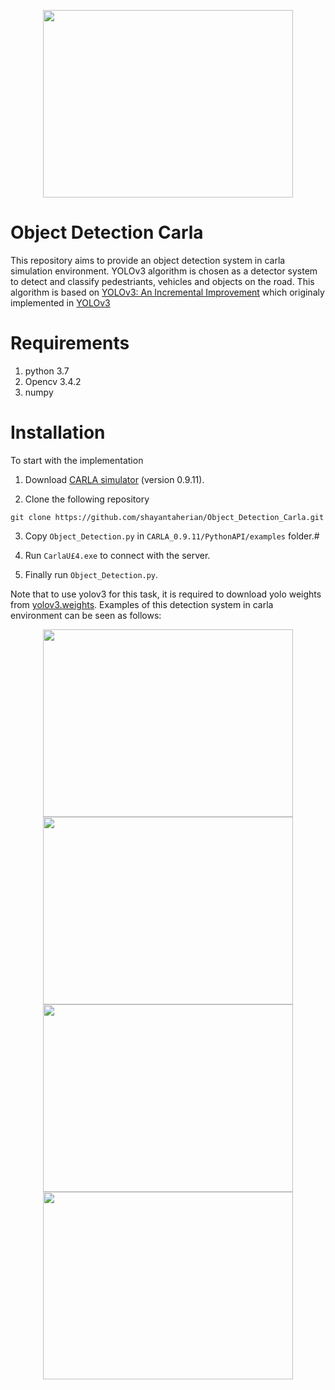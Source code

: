 <p align="center">
<img src="https://user-images.githubusercontent.com/51369142/111650757-843d0800-87fd-11eb-9b2a-b54e81b90b05.jpg" width="400" height="300">
 </p>
 
# Object Detection Carla
This repository aims to provide an object detection system in carla simulation environment. YOLOv3 algorithm is chosen as a detector system to detect and classify pedestriants, vehicles and objects on the road. This algorithm is based on [YOLOv3: An Incremental Improvement](https://pjreddie.com/media/files/papers/YOLOv3.pdf) which originaly implemented in [YOLOv3](https://github.com/pjreddie/darknet)

# Requirements
1. python 3.7
2. Opencv 3.4.2
3. numpy

# Installation
To start with the implementation
1) Download [CARLA simulator](https://carla.org/2020/12/22/release-0.9.11/) (version 0.9.11).

2) Clone the following repository
```
git clone https://github.com/shayantaherian/Object_Detection_Carla.git
```
3) Copy `Object_Detection.py` in `CARLA_0.9.11/PythonAPI/examples` folder.#

5) Run `CarlaU£4.exe` to connect with the server.

6) Finally run `Object_Detection.py`.

Note that to use yolov3 for this task, it is required to download yolo weights from [yolov3.weights](https://drive.google.com/file/d/1xYasjU52whXMLT5MtF7RCPQkV66993oR/view). Examples of this detection system in carla environment can be seen as follows:
<p align="center">
<img src="https://user-images.githubusercontent.com/51369142/111666708-e13fba80-880b-11eb-98e6-5aa09e7621c9.PNG" width="400" height="300"/>                                     <img src="https://user-images.githubusercontent.com/51369142/111666881-0d5b3b80-880c-11eb-91b0-e4de670b6988.PNG" width="400" height="300"/>
<img src="https://user-images.githubusercontent.com/51369142/111667461-a25e3480-880c-11eb-97e2-6d08b26e3a4a.PNG" width="400" height="300"/>
<img src="https://user-images.githubusercontent.com/51369142/111667575-c28df380-880c-11eb-8814-530555725801.PNG" width="400" height="300"/>
</p>
